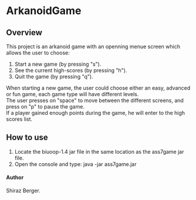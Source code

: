 # ArkanoidGame
## Overview
This project is an arkanoid game with an openning menue screen which allows the user to choose:  
1. Start a new game (by pressing "s").  
2. See the current high-scores (by pressing "h").  
3. Quit the game (by pressing "q").  

When starting a new game, the user could choose either an easy, advanced or fun game, each game type will have different levels.  
The user presses on "space" to move between the different screens, and press on "p" to pause the game.  
If a player gained enough points during the game, he will enter to the high scores list.  

## How to use  
1. Locate the biuoop-1.4 jar file in the same location as the ass7game jar file.  
2. Open the console and type: java -jar ass7game.jar

#### Author
Shiraz Berger.
